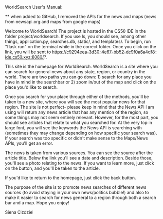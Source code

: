 WorldSearch User's Manual:

** when added to GitHub, I removed the APIs for the news and maps (news from newsapi.org and maps from google maps)

Welcome to WorldSearch! The project is hosted in the CS50 IDE in the folder project/worldsearch. If you use ls, you should see, among
other things, application.py, searches.db, static/, and templates/. To begin, run "flask run" on the terminal while in the correct folder.
Once you click on the link, you will be sent to https://c9294eea-3d30-4e67-bb52-dc9f0a6a4df8-ide.cs50.xyz:8080/?.

This site is the homepage for WorldSearch. WorldSearch is a site where you can search for general news about any state, region,
or country in the world. There are two paths you can go down: 1) search for any place you have in mind in the searchbar or
2) zoom in/out of the map and click on the place you'd like to search.

Once you search for your place through either of the methods, you'll be taken to a new site, where you will see the most popular news for
that region. The site is not perfect- please keep in mind that the News API I am using will return any news article that has any
mention of the region, so some things may not seem entirely relevant. However, for the most part, you should see articles that relate
to what you searched for. At the very top in large font, you will see the keywords the News API is searching with (sometimes
they may change depending on how specific your search was). If your search was too specific or didn't make sense to the Maps/News APIs,
you'll get an error.

The news is taken from various sources. You can see the source after the article title. Below the link you'll see a date and description.
Beside those, you'll see a photo relating to the news. If you want to learn more, just click on the button, and you'll be taken to the
article.

If you'd like to return to the homepage, just click the back button.

The purpose of the site is to promote news searches of different news sources (to avoid staying in your own news/politics bubble!) and
also to make it easier to search for news general to a region through both a search bar and a map. Hope you enjoy!

Siena Cizdziel